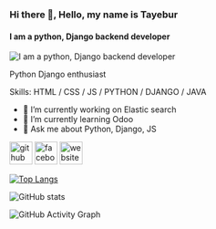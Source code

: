 ### Hi there 👋, Hello, my name is Tayebur
#### I am a python, Django backend developer
![I am a python, Django backend developer](https://scontent.fjsr8-1.fna.fbcdn.net/v/t1.6435-9/151241181_1750918881743277_7311508458862912678_n.jpg?_nc_cat=111&ccb=1-5&_nc_sid=19026a&_nc_eui2=AeHzJ0-d7oj1Ti6-9glG6XjEma3L6_IbW2qZrcvr8htbapFKv_lmT4elZ0qbyrMElmzEPJKRyU2IIWukJ29Kbm8U&_nc_ohc=dk1aBEQkfZwAX_Fp3k9&_nc_ht=scontent.fjsr8-1.fna&oh=acbc241bddf0988e5e1fdbbf866c73ed&oe=61D37FBF)

Python Django enthusiast

Skills: HTML / CSS / JS / PYTHON / DJANGO / JAVA 

- 🔭 I’m currently working on Elastic search 
- 🌱 I’m currently learning Odoo 
- 💬 Ask me about Python, Django, JS 


[<img src='https://cdn.jsdelivr.net/npm/simple-icons@3.0.1/icons/github.svg' alt='github' height='40'>](https://github.com/https://github.com/TayeburAH)  [<img src='https://cdn.jsdelivr.net/npm/simple-icons@3.0.1/icons/facebook.svg' alt='facebook' height='40'>](https://www.facebook.com/https://www.facebook.com/takib.ahmed.1/)  [<img src='https://cdn.jsdelivr.net/npm/simple-icons@3.0.1/icons/icloud.svg' alt='website' height='40'>](https://tayebur-portfolio.herokuapp.com/portfolio)  

[![Top Langs](https://github-readme-stats.vercel.app/api/top-langs/?username=https://github.com/TayeburAH)](https://github.com/anuraghazra/github-readme-stats)

![GitHub stats](https://github-readme-stats.vercel.app/api?username=https://github.com/TayeburAH&show_icons=true)  

![GitHub Activity Graph](https://activity-graph.herokuapp.com/graph?username=https://github.com/TayeburAH)  

